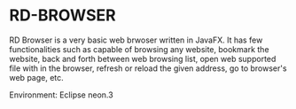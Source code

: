 # RD-BROWSER
RD Browser is a very basic web brwoser written in JavaFX. It has few functionalities such as capable of browsing any website, bookmark the website, back and forth between web browsing list, open web supported file with in the browser, refresh or reload the given address, go to browser's web page, etc.

Environment: Eclipse neon.3
